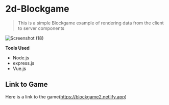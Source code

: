 # 2d-Blockgame

>This is a simple Blockgame example of rendering data from the client to server components 




![Screenshot (18)](https://user-images.githubusercontent.com/65927932/177240406-641fdc47-304f-40c6-b6c5-5a0420a08676.png)



**Tools Used**
- Node.js
- express.js 
- Vue.js



## Link to Game 
Here is a link to the game(https://blockgame2.netlify.app)


